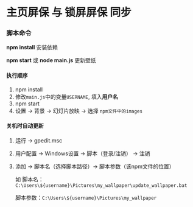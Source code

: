 # 主页屏保 与 锁屏屏保 同步

### 脚本命令

**npm install**  安装依赖

**npm start** 或 **node main.js**  更新壁纸



#### 执行顺序

1. npm install 
2. 修改`main.js`中的变量`USERNAME`, 填入**用户名**
3. npm start
4. 设置 → 背景 → 幻灯片放映 → 选择 `npm文件中的images`



#### 关机时自动更新

1. 运行 → gpedit.msc

2. 用户配置  → Windows设置 → 脚本（登录/注销） → 注销

3. 添加 → 脚本名（选择脚本路径）→ 脚本参数（该npm文件的位置）

   如  脚本名：`C:\Users\${username}\Pictures\my_wallpaper\update_wallpaper.bat`

   ​     脚本参数：`C:\Users\${username}\Pictures\my_wallpaper`

